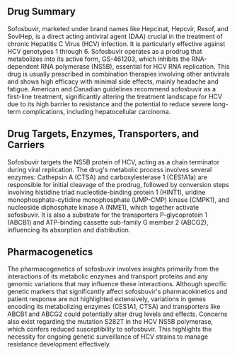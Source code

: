 ## Drug Summary
Sofosbuvir, marketed under brand names like Hepcinat, Hepcvir, Resof, and SoviHep, is a direct acting antiviral agent (DAA) crucial in the treatment of chronic Hepatitis C Virus (HCV) infection. It is particularly effective against HCV genotypes 1 through 6. Sofosbuvir operates as a prodrug that metabolizes into its active form, GS-461203, which inhibits the RNA-dependent RNA polymerase (NS5B), essential for HCV RNA replication. This drug is usually prescribed in combination therapies involving other antivirals and shows high efficacy with minimal side effects, mainly headache and fatigue. American and Canadian guidelines recommend sofosbuvir as a first-line treatment, significantly altering the treatment landscape for HCV due to its high barrier to resistance and the potential to reduce severe long-term complications, including hepatocellular carcinoma.

## Drug Targets, Enzymes, Transporters, and Carriers
Sofosbuvir targets the NS5B protein of HCV, acting as a chain terminator during viral replication. The drug's metabolic process involves several enzymes: Cathepsin A (CTSA) and carboxylesterase 1 (CES1A1a) are responsible for initial cleavage of the prodrug, followed by conversion steps involving histidine triad nucleotide-binding protein 1 (HINT1), uridine monophosphate-cytidine monophosphate (UMP-CMP) kinase (CMPK1), and nucleoside diphosphate kinase A (NME1), which together activate sofosbuvir. It is also a substrate for the transporters P-glycoprotein 1 (ABCB1) and ATP-binding cassette sub-family G member 2 (ABCG2), influencing its absorption and distribution.

## Pharmacogenetics
The pharmacogenetics of sofosbuvir involves insights primarily from the interactions of its metabolic enzymes and transport proteins and any genomic variations that may influence these interactions. Although specific genetic markers that significantly affect sofosbuvir's pharmacokinetics and patient response are not highlighted extensively, variations in genes encoding its metabolizing enzymes (CES1A1, CTSA) and transporters like ABCB1 and ABCG2 could potentially alter drug levels and effects. Concerns also exist regarding the mutation S282T in the HCV NS5B polymerase, which confers reduced susceptibility to sofosbuvir. This highlights the necessity for ongoing genetic surveillance of HCV strains to manage resistance development effectively.